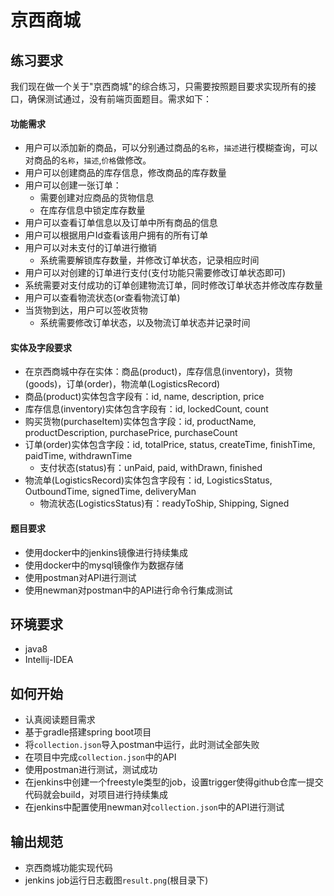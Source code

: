 # 京西商城

## 练习要求
我们现在做一个关于"京西商城"的综合练习，只需要按照题目要求实现所有的接口，确保测试通过，没有前端页面题目。需求如下：

#### 功能需求
- 用户可以添加新的商品，可以分别通过商品的`名称`，`描述`进行模糊查询，可以对商品的`名称`，`描述`,`价格`做修改。
- 用户可以创建商品的库存信息，修改商品的库存数量
- 用户可以创建一张订单：
  - 需要创建对应商品的货物信息
  - 在库存信息中锁定库存数量
- 用户可以查看订单信息以及订单中所有商品的信息 
- 用户可以根据用户Id查看该用户拥有的所有订单
- 用户可以对未支付的订单进行撤销
  - 系统需要解锁库存数量，并修改订单状态，记录相应时间
- 用户可以对创建的订单进行支付(支付功能只需要修改订单状态即可)
- 系统需要对支付成功的订单创建物流订单，同时修改订单状态并修改库存数量
- 用户可以查看物流状态(or查看物流订单)
- 当货物到达，用户可以签收货物
  - 系统需要修改订单状态，以及物流订单状态并记录时间



#### 实体及字段要求
- 在京西商城中存在实体：商品(product)，库存信息(inventory)，货物(goods)，订单(order)，物流单(LogisticsRecord)
- 商品(product)实体包含字段有：id, name, description, price
- 库存信息(inventory)实体包含字段有：id, lockedCount, count
- 购买货物(purchaseItem)实体包含字段：id, productName, productDescription, purchasePrice, purchaseCount
- 订单(order)实体包含字段：id, totalPrice, status, createTime, finishTime, paidTime, withdrawnTime
  - 支付状态(status)有：unPaid, paid, withDrawn, finished 
- 物流单(LogisticsRecord)实体包含字段有：id, LogisticsStatus, OutboundTime, signedTime, deliveryMan
  - 物流状态(LogisticsStatus)有：readyToShip, Shipping, Signed
  
#### 题目要求
- 使用docker中的jenkins镜像进行持续集成
- 使用docker中的mysql镜像作为数据存储
- 使用postman对API进行测试
- 使用newman对postman中的API进行命令行集成测试


## 环境要求
- java8
- Intellij-IDEA

## 如何开始
- 认真阅读题目需求
- 基于gradle搭建spring boot项目
- 将`collection.json`导入postman中运行，此时测试全部失败
- 在项目中完成`collection.json`中的API
- 使用postman进行测试，测试成功
- 在jenkins中创建一个freestyle类型的job，设置trigger使得github仓库一提交代码就会build，对项目进行持续集成
- 在jenkins中配置使用newman对`collection.json`中的API进行测试

## 输出规范
- 京西商城功能实现代码
- jenkins job运行日志截图`result.png`(根目录下)
